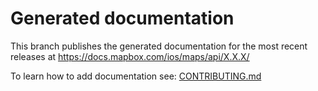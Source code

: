 # Generated documentation

This branch publishes the generated documentation for the most recent releases at https://docs.mapbox.com/ios/maps/api/X.X.X/

To learn how to add documentation see: [CONTRIBUTING.md](https://github.com/mapbox/mapbox-gl-native-ios/blob/master/CONTRIBUTING.md)